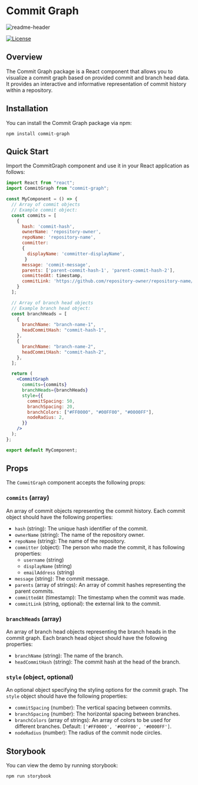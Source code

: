 # Commit Graph

![readme-header](https://github.com/liuliu-dev/CommitGraph/blob/main/example.png)

[![License](https://img.shields.io/badge/License-MIT-blue.svg)](https://opensource.org/licenses/MIT)

## Overview

The Commit Graph package is a React component that allows you to visualize a commit graph based on provided commit and branch head data. It provides an interactive and informative representation of commit history within a repository.

## Installation

You can install the Commit Graph package via npm:

```shell
npm install commit-graph
```

## Quick Start

Import the CommitGraph component and use it in your React application as follows:

```jsx
import React from "react";
import CommitGraph from "commit-graph";

const MyComponent = () => {
  // Array of commit objects
  // Example commit object:
  const commits = [
    {
      hash: 'commit-hash',
      ownerName: 'repository-owner',
      repoName: 'repository-name',
      committer:
      {
        displayName: 'committer-displayName',
       }
      message: 'commit-message',
      parents: ['parent-commit-hash-1', 'parent-commit-hash-2'],
      committedAt: timestamp,
      commitLink: 'https://github.com/repository-owner/repository-name/main/commit-hash',
    }
  ];

  // Array of branch head objects
  // Example branch head object:
  const branchHeads = [
    {
      branchName: "branch-name-1",
      headCommitHash: "commit-hash-1",
    },
    {
      branchName: "branch-name-2",
      headCommitHash: "commit-hash-2",
    },
  ];

  return (
    <CommitGraph
      commits={commits}
      branchHeads={branchHeads}
      style={{
        commitSpacing: 50,
        branchSpacing: 20,
        branchColors: ["#FF0000", "#00FF00", "#0000FF"],
        nodeRadius: 2,
      }}
    />
  );
};

export default MyComponent;
```

## Props

The `CommitGraph` component accepts the following props:

### `commits` (array)

An array of commit objects representing the commit history. Each commit object should have the following properties:

- `hash` (string): The unique hash identifier of the commit.
- `ownerName` (string): The name of the repository owner.
- `repoName` (string): The name of the repository.
- `committer` (object): The person who made the commit, it has following properties:
  - `username` (string)
  - `displayName` (string)
  - `emailAddress` (string)
- `message` (string): The commit message.
- `parents` (array of strings): An array of commit hashes representing the parent commits.
- `committedAt` (timestamp): The timestamp when the commit was made.
- `commitLink` (string, optional): the external link to the commit.

### `branchHeads` (array)

An array of branch head objects representing the branch heads in the commit graph. Each branch head object should have the following properties:

- `branchName` (string): The name of the branch.
- `headCommitHash` (string): The commit hash at the head of the branch.

### `style` (object, optional)

An optional object specifying the styling options for the commit graph. The `style` object should have the following properties:

- `commitSpacing` (number): The vertical spacing between commits.
- `branchSpacing` (number): The horizontal spacing between branches.
- `branchColors` (array of strings): An array of colors to be used for different branches. Default: `['#FF0000', '#00FF00', '#0000FF']`.
- `nodeRadius` (number): The radius of the commit node circles.

## Storybook

You can view the demo by running storybook:

```shell
npm run storybook
```
